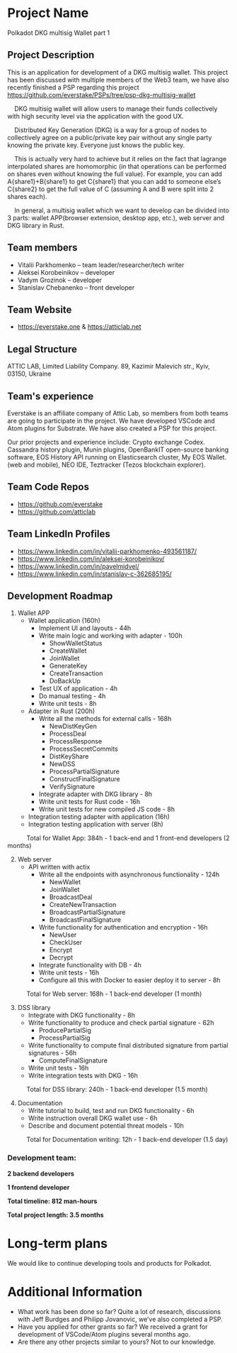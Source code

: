 # Project Name
Polkadot DKG multisig Wallet part 1

## Project Description
This is an application for development of a DKG multisig wallet. This project has been discussed with multiple members of the Web3 team, we have also recently finished a PSP regarding this project https://github.com/everstake/PSPs/tree/psp-dkg-multisig-wallet</br>  

&nbsp;&nbsp;&nbsp;&nbsp;DKG multisig wallet will allow users to manage their funds collectively with high security level via the application with the good UX.

&nbsp;&nbsp;&nbsp;&nbsp;Distributed Key Generation (DKG) is a way for a group of nodes to collectively agree on a public/private key pair without any single party knowing the private key. Everyone just knows the public key.

&nbsp;&nbsp;&nbsp;&nbsp;This is actually very hard to achieve but it relies on the fact that lagrange interpolated shares are homomorphic (in that operations can be performed on shares even without knowing the full value). For example, you can add A{share1}+B{share1} to get C{share1} that you can add to someone else’s C{share2} to get the full value of C (assuming A and B were split into 2 shares each).

&nbsp;&nbsp;&nbsp;&nbsp;In general, a multisig wallet which we want to develop can be divided into 3 parts: wallet APP(browser extension, desktop app, etc.), web server and DKG library in Rust.

## Team members
* Vitalii Parkhomenko – team leader/researcher/tech writer
* Aleksei Korobeinikov – developer
* Vadym Grozinok – developer
* Stanislav Chebanenko – front developer

## Team Website
* https://everstake.one & https://atticlab.net

## Legal Structure
ATTIC LAB, Limited Liability Company. 89, Kazimir Malevich str., Kyiv, 03150, Ukraine

## Team's experience
Everstake is an affiliate company of Attic Lab, so members from both teams are going to participate in the project. We have developed VSCode and Atom plugins for Substrate. We have also created a PSP for this project. 

Our prior projects and experience include: Crypto exchange Codex. Cassandra history plugin, Munin plugins, OpenBankIT open-source banking software, EOS History API running on Elasticsearch cluster, My EOS Wallet. (web and mobile), NEO IDE, Teztracker (Tezos blockchain explorer). 

## Team Code Repos
* https://github.com/everstake
* https://github.com/atticlab

## Team LinkedIn Profiles
* https://www.linkedin.com/in/vitalii-parkhomenko-493561187/
* https://www.linkedin.com/in/aleksei-korobeinikov/
* https://www.linkedin.com/in/pavelmidvel/
* https://www.linkedin.com/in/stanislav-c-362685195/

## Development Roadmap
1. Wallet APP
   * Wallet application (160h)
      * Implement UI and layouts - 44h
      * Write main logic and working with adapter - 100h
         * ShowWalletStatus
         * CreateWallet
         * JoinWallet
         * GenerateKey
         * CreateTransaction
         * DoBackUp
       * Test UX of application - 4h
       * Do manual testing - 4h
       * Write unit tests - 8h
   * Adapter in Rust (200h)
      * Write all the methods for external calls - 168h
         * NewDistKeyGen
         * ProcessDeal
         * ProcessResponse
         * ProcessSecretCommits
         * DistKeyShare
         * NewDSS
         * ProcessPartialSignature
         * ConstructFinalSignature
         * VerifySignature
      * Integrate adapter with DKG library - 8h
      * Write unit tests for Rust code - 16h
      * Write unit tests for new compiled JS code - 8h
   * Integration testing adapter with application (16h)
   * Integration testing application with server (8h)

&nbsp;&nbsp;&nbsp;&nbsp;&nbsp;&nbsp;&nbsp;&nbsp;&nbsp;&nbsp;&nbsp;Total for Wallet App: 384h - 1 back-end and 1 front-end developers (2 months)

2. Web server
   * API written with actix
      * Write all the endpoints with asynchronous functionality - 124h
         * NewWallet
         * JoinWallet
         * BroadcastDeal
         * CreateNewTransaction
         * BroadcastPartialSignature
         * BroadcastFinalSignature
      * Write functionality for authentication and encryption - 16h
         * NewUser
         * CheckUser
         * Encrypt
         * Decrypt
      * Integrate functionality with DB - 4h
      * Write unit tests - 16h
      * Configure all this with Docker to easier deploy it to server - 8h

&nbsp;&nbsp;&nbsp;&nbsp;&nbsp;&nbsp;&nbsp;&nbsp;&nbsp;&nbsp;&nbsp;Total for Web server: 168h - 1 back-end developer (1 month)

3. DSS library
   * Integrate with DKG functionality - 8h
   * Write functionality to produce and check partial signature - 62h
      * ProducePartialSig
      * ProcessPartialSig
   * Write functionality to compute final distributed signature from partial signatures - 56h
      * ComputeFinalSignature
   * Write unit tests - 16h
   * Write integration tests with DKG - 16h

&nbsp;&nbsp;&nbsp;&nbsp;&nbsp;&nbsp;&nbsp;&nbsp;&nbsp;&nbsp;&nbsp;Total for DSS library: 240h - 1 back-end developer (1.5 month)

4. Documentation
   * Write tutorial to build, test and run DKG functionality - 6h
   * Write instruction overall DKG wallet use - 6h
   * Describe and document potential threat models - 10h

&nbsp;&nbsp;&nbsp;&nbsp;&nbsp;&nbsp;&nbsp;&nbsp;&nbsp;&nbsp;&nbsp;Total for Documentation writing: 12h - 1 back-end developer (1.5 day)

### Development team: 
**2 backend developers**

**1 frontend developer**

**Total timeline: 812 man-hours**

**Total project length: 3.5 months**
# Long-term plans
We would like to continue developing tools and products for Polkadot.
# Additional Information
   * What work has been done so far? Quite a lot of research, discussions with Jeff Burdges and Philipp Jovanovic, we’ve also completed a PSP.
   * Have you applied for other grants so far? We received a grant for development of VSCode/Atom plugins several months ago.
   * Are there any other projects similar to yours? Not to our knowledge.
